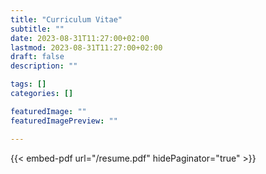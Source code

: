 ```yaml
---
title: "Curriculum Vitae"
subtitle: ""
date: 2023-08-31T11:27:00+02:00
lastmod: 2023-08-31T11:27:00+02:00
draft: false
description: ""

tags: []
categories: []

featuredImage: ""
featuredImagePreview: ""

---
```


<!--more-->

<style>
    .page {
        width: 55em;
        max-width: 100%;
    }
</style>
{{< embed-pdf url="/resume.pdf" hidePaginator="true" >}}